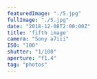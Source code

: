 ```yaml
---
featuredImage: "./5.jpg"
fullImage: "./5.jpg"
date: "2018-12-08T2:00:00Z"
title: 'fifth image'
camera: "Sony a7iii"
ISO: "100"
shutter: "1/100"
aperture: "f1.4"
tag: "photos"
---
```



